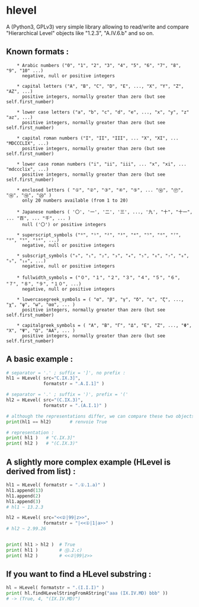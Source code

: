 hlevel
======

A (Python3, GPLv3) very simple library allowing to read/write and compare "Hierarchical Level" objects like "1.2.3", "A.IV.6.b" and so on.

Known formats :
---------------

```
    * Arabic numbers ("0", "1", "2", "3", "4", "5", "6", "7", "8", "9", "10" ...)
      negative, null or positive integers
      
    * capital letters ("A", "B", "C", "D", "E", ..., "X", "Y", "Z", "AZ", ...)
      positive integers, normally greater than zero (but see self.first_number)
    
    * lower case letters ("a", "b", "c", "d", "e", ..., "x", "y", "z" "az", ...)
      positive integers, normally greater than zero (but see self.first_number)
    
    * capital roman numbers ("I", "II", "III", ... "X", "XI", ... "MDCCCLIX", ...)
      positive integers, normally greater than zero (but see self.first_number)
    
    * lower case roman numbers ("i", "ii", "iii", ... "x", "xi", ... "mdccclix", ...)
      positive integers, normally greater than zero (but see self.first_number)
    
    * enclosed letters ( "①", "②", "③", "④", "⑤", ... "⑯", "⑰", "⑱", "⑲", "⑳" )
      only 20 numbers available (from 1 to 20)
      
    * Japanese numbers ( '〇', '一', '二', '三', ..., '九', "十", "十一", ... "百", ... "千", ... )
      null ('〇') or positive integers
    
    * superscript_symbols ("⁰", "¹", "²", "³", "⁴", "⁵", "⁶", "⁷", "⁸", "⁹", "¹⁰", ...)
      negative, null or positive integers

    * subscript_symbols ("₀", "₁", "₂", "₃", "₄", "₅", "₆", "₇", "₈", "₉", "₁₀", ...)
      negative, null or positive integers

    * fullwidth_symbols = ("０", "１", "２", "３", "４", "５", "６", "７", "８", "９", "１０", ...)
      negative, null or positive integers

    * lowercasegreek_symbols = ( "α", "β", "γ", "δ", "ε", "ζ", ..., "χ", "ψ", "ω", "αα", ... )
      positive integers, normally greater than zero (but see self.first_number)

    * capitalgreek_symbols = ( "Α", "Β", "Γ", "Δ", "Ε", "Ζ", ..., "Φ", "Χ", "Ψ", "Ω", "ΑΑ", ... )
      positive integers, normally greater than zero (but see self.first_number)
```

A basic example :
-----------------

```python
# separator = '.' ; suffix = ']', no prefix :
hl1 = HLevel( src="C.IX.3]",
              formatstr = ".A.I.1]" )

# separator = '.' ; suffix = ')', prefix = '('
hl2 = HLevel( src="(C.IX.3)",
              formatstr = ".(A.I.1)" )

# although the representations differ, we can compare these two objects :
print(hl1 == hl2)       # renvoie True

# representation :
print( hl1 )   # "C.IX.3]"
print( hl2 )   # "(C.IX.3)"
```

A slightly more complex example (HLevel is derived from list) :
---------------------------------------------------------------

```python
hl1 = HLevel( formatstr = ".①.1.a)" )
hl1.append(13)
hl1.append(2)
hl1.append(3)
# hl1 ~ 13.2.3

hl2 = HLevel( src="<<②|99|z>>",
              formatstr = "|<<①|1|a>>" )
# hl2 ~ 2.99.26


print( hl1 > hl2 )  # True
print( hl1 )        # ⑬.2.c)
print( hl2 )        # <<②|99|z>>
```

If you want to find a HLevel substring :
----------------------------------------
```python
hl = HLevel( formatstr = ".(I.I.I)" )
print( hl.findHLevelStringFromAString("aaa (IX.IV.MD) bbb" ))
# -> (True, 4, "(IX.IV.MD)")
```
